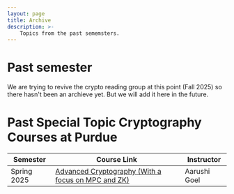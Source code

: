 ```yaml
---
layout: page
title: Archive
description: >-
    Topics from the past sememsters.
---
```


# Past semester
We are trying to revive the crypto reading group at this point (Fall 2025) so there hasn't been an archieve yet.
But we will add it here in the future.

# Past Special Topic Cryptography Courses at Purdue

<table>
  <thead>
    <tr>
      <th>Semester</th>
      <th>Course Link</th>
      <th>Instructor</th>
    </tr>
  </thead>
  <tbody>
    <tr>
      <td>Spring 2025</td>
      <td><a href="https://example.com">Advanced Cryptography (With a focus on MPC and ZK)</a></td>
      <td>Aarushi Goel</td>
    </tr>
  </tbody>
</table>

